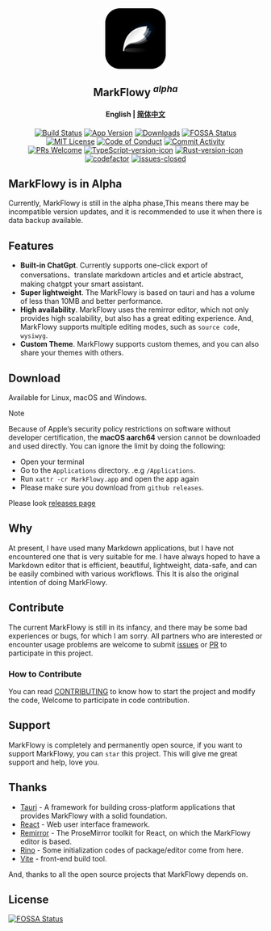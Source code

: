 <div align="center">
  <img align="center" src="./public/logo.png" width="120" height="120" />
</div>

<h2 align="center"/>MarkFlowy <sup><em>alpha</em></sup></h2>

<h4 align="center"><strong>English</strong> | <a href="./README_CN.md">简体中文</a></h4>

<div align="center">

[![Build Status][build-badge]][build]
[![App Version][version-badge]][release]
[![Downloads][downloads-badge]][release]
[![FOSSA Status](https://app.fossa.com/api/projects/git%2Bgithub.com%2Fdrl990114%2FMarkFlowy.svg?type=shield)](https://app.fossa.com/projects/git%2Bgithub.com%2Fdrl990114%2FMarkFlowy?ref=badge_shield)
<br/>
[![MIT License][license-badge]][license]
[![Code of Conduct][coc-badge]][coc]
[![Commit Activity][commit-badge]][commit]
<br/>
[![PRs Welcome][prs-welcome-badge]][prs-welcome]
[![TypeScript-version-icon]](https://www.typescriptlang.org/)
[![Rust-version-icon]](https://www.rust-lang.org/)
<br/>
[![codefactor]](https://www.codefactor.io/repository/github/drl990114/markflowy)
[![issues-closed]](https://github.com/drl990114/MarkFlowy/issues?q=sort%3Aupdated-desc+is%3Aissue+is%3Aclosed)
</div>

## MarkFlowy is in Alpha

Currently, MarkFlowy is still in the alpha phase,This means there may be incompatible version updates, and it is recommended to use it when there is data backup available. 

## Features

- **Built-in ChatGpt**. Currently supports one-click export of conversations、translate markdown articles and et article abstract, making chatgpt your smart assistant.
- **Super lightweight**. The MarkFlowy is based on tauri and has a volume of less than 10MB and better performance.
- **High availability**. MarkFlowy uses the remirror editor, which not only provides high scalability, but also has a great editing experience. And, MarkFlowy supports multiple editing modes, such as `source code`, `wysiwyg`.
- **Custom Theme**. MarkFlowy supports custom themes, and you can also share your themes with others.

## Download

Available for Linux, macOS and Windows.

> [!NOTE]
> Because of Apple’s security policy restrictions on software without developer certification, the **macOS aarch64** version cannot be downloaded and used directly. You can ignore the limit by doing the following:
> - Open your terminal
> - Go to the `Applications` directory. .e.g `/Applications`.
> - Run `xattr -cr MarkFlowy.app` and open the app again
> - Please make sure you download from `github releases`.

Please look [releases page](https://github.com/drl990114/MarkFlowy/releases)

## Why
At present, I have used many Markdown applications, but I have not encountered one that is very suitable for me. I have always hoped to have a Markdown editor that is efficient, beautiful, lightweight, data-safe, and can be easily combined with various workflows. This It is also the original intention of doing MarkFlowy.

## Contribute

The current MarkFlowy is still in its infancy, and there may be some bad experiences or bugs, for which I am sorry. All partners who are interested or encounter usage problems are welcome to submit [issues](https://github.com/drl990114/MarkFlowy/issues/new) or [PR](https://github.com/drl990114/MarkFlowy/compare) to participate in this project.

### How to Contribute

You can read [CONTRIBUTING](./Community/CONTRIBUTING.md) to know how to start the project and modify the code, Welcome to participate in code contribution.

## Support

MarkFlowy is completely and permanently open source, if you want to support MarkFlowy, you can `star` this project. This will give me great support and help, love you.

## Thanks

- <a href="https://github.com/tauri-apps/tauri" target="_blank">Tauri</a> - A framework for building cross-platform applications that provides MarkFlowy with a solid foundation.
- <a href="https://github.com/facebook/react" target="_blank">React</a> - Web user interface framework.
- <a href="https://github.com/remirror/remirror" target="_blank">Remirror</a> - The ProseMirror toolkit for React, on which the MarkFlowy editor is based.
- <a href="https://github.com/ocavue/rino" target="_blank">Rino</a> - Some initialization codes of package/editor come from here.
- <a href="https://github.com/vitejs/vite" target="_blank">Vite</a> - front-end build tool.

And, thanks to all the open source projects that MarkFlowy depends on.

<!-- badges -->
[build-badge]: https://img.shields.io/github/actions/workflow/status/drl990114/MarkFlowy/nodejs.yml.svg?style=flat-square
[build]: https://github.com/drl990114/MarkFlowy/actions/workflows/nodejs.yml
[downloads-badge]:  https://img.shields.io/github/downloads/drl990114/MarkFlowy/total?label=downloads&style=flat-square
[license-badge]: https://img.shields.io/badge/license-AGPL-purple.svg?style=flat-square
[license]: https://opensource.org/licenses/AGPL-3.0
[release]: https://github.com/drl990114/MarkFlowy/releases
[prs-welcome-badge]: https://img.shields.io/badge/PRs-welcome-brightgreen.svg?style=flat-square
[prs-welcome]: https://github.com/drl990114/MarkFlowy/blob/main/CONTRIBUTING.md
[coc-badge]: https://img.shields.io/badge/code%20of-conduct-ff69b4.svg?style=flat-square
[coc]: https://github.com/drl990114/MarkFlowy/blob/main/CODE_OF_CONDUCT.md
[commit-badge]: https://img.shields.io/github/commit-activity/m/drl990114/MarkFlowy?color=%23ff9900&style=flat-square
[commit]: https://github.com/drl990114/MarkFlowy
[version-badge]: https://img.shields.io/github/v/release/drl990114/MarkFlowy?color=%239accfe&label=version&style=flat-square
[rust-version-icon]: https://img.shields.io/badge/Rust-1.79.0-dea584?style=flat-square
[typescript-version-icon]: https://img.shields.io/github/package-json/dependency-version/drl990114/MarkFlowy/dev/typescript?label=TypeScript&style=flat-square
[codefactor]: https://www.codefactor.io/repository/github/drl990114/markflowy/badge/main?style=flat-square
[issues-closed]: https://img.shields.io/github/issues-closed/drl990114/MarkFlowy.svg?style=flat-square


## License
[![FOSSA Status](https://app.fossa.com/api/projects/git%2Bgithub.com%2Fdrl990114%2FMarkFlowy.svg?type=large)](https://app.fossa.com/projects/git%2Bgithub.com%2Fdrl990114%2FMarkFlowy?ref=badge_large)
